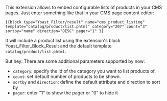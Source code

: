This extension allows to embed configurable lists of products in your CMS pages.
Just enter something like that in your CMS page content editor:

    {{block type="Yoast_Filter/result" name="cms_product_listing" template="catalog/product/list.phtml" category="207" count="3" sortby="name" direction="DESC" pager="1" }}

It will include a product list using the extension's block Yoast_Filter_Block_Result and the default template `catalog/product/list.phtml`.

But hey: There are some additional parameters supported by now:

* ``category``: specify the id of the category you want to list products of.
* ``count``: set default number of products to be shown.
* ``sortby`` and ``direction``: define the default attribute and direction to sort by
* ``pager``: enter "1" to show the pager or "0" to hide it
